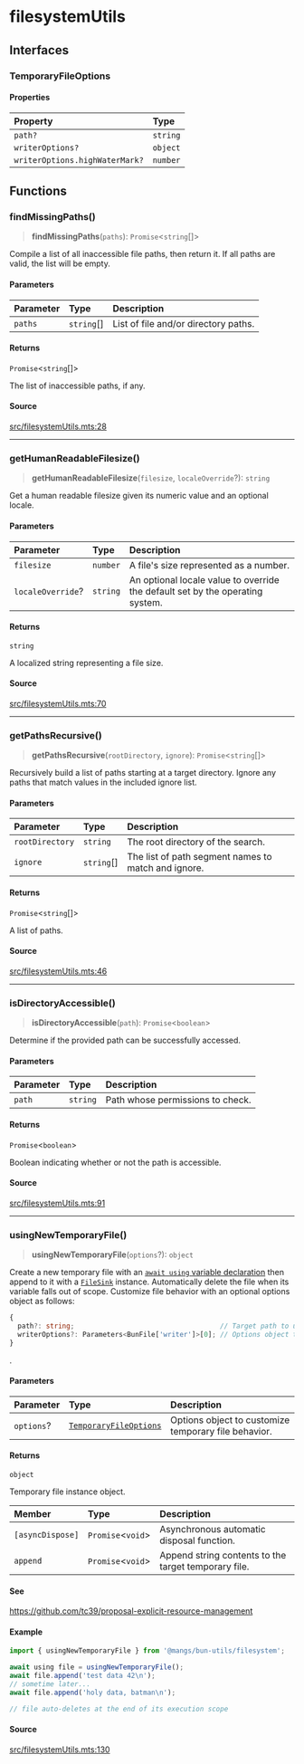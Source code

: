 # filesystemUtils

## Interfaces

### TemporaryFileOptions

#### Properties

| Property | Type |
| :------ | :------ |
| `path?` | `string` |
| `writerOptions?` | `object` |
| `writerOptions.highWaterMark?` | `number` |

## Functions

### findMissingPaths()

> **findMissingPaths**(`paths`): `Promise`\<`string`[]\>

Compile a list of all inaccessible file paths, then return it. If all paths are valid, the list
will be empty.

#### Parameters

| Parameter | Type | Description |
| :------ | :------ | :------ |
| `paths` | `string`[] | List of file and/or directory paths. |

#### Returns

`Promise`\<`string`[]\>

The list of inaccessible paths, if any.

#### Source

[src/filesystemUtils.mts:28](https://github.com/mangs/bun-utils/blob/a482a2b0dfa0788ec97d1083804c51429ea0a4a3/src/filesystemUtils.mts#L28)

***

### getHumanReadableFilesize()

> **getHumanReadableFilesize**(`filesize`, `localeOverride`?): `string`

Get a human readable filesize given its numeric value and an optional locale.

#### Parameters

| Parameter | Type | Description |
| :------ | :------ | :------ |
| `filesize` | `number` | A file's size represented as a number. |
| `localeOverride`? | `string` | An optional locale value to override the default set by the operating system. |

#### Returns

`string`

A localized string representing a file size.

#### Source

[src/filesystemUtils.mts:70](https://github.com/mangs/bun-utils/blob/a482a2b0dfa0788ec97d1083804c51429ea0a4a3/src/filesystemUtils.mts#L70)

***

### getPathsRecursive()

> **getPathsRecursive**(`rootDirectory`, `ignore`): `Promise`\<`string`[]\>

Recursively build a list of paths starting at a target directory. Ignore any paths that match
values in the included ignore list.

#### Parameters

| Parameter | Type | Description |
| :------ | :------ | :------ |
| `rootDirectory` | `string` | The root directory of the search. |
| `ignore` | `string`[] | The list of path segment names to match and ignore. |

#### Returns

`Promise`\<`string`[]\>

A list of paths.

#### Source

[src/filesystemUtils.mts:46](https://github.com/mangs/bun-utils/blob/a482a2b0dfa0788ec97d1083804c51429ea0a4a3/src/filesystemUtils.mts#L46)

***

### isDirectoryAccessible()

> **isDirectoryAccessible**(`path`): `Promise`\<`boolean`\>

Determine if the provided path can be successfully accessed.

#### Parameters

| Parameter | Type | Description |
| :------ | :------ | :------ |
| `path` | `string` | Path whose permissions to check. |

#### Returns

`Promise`\<`boolean`\>

Boolean indicating whether or not the path is accessible.

#### Source

[src/filesystemUtils.mts:91](https://github.com/mangs/bun-utils/blob/a482a2b0dfa0788ec97d1083804c51429ea0a4a3/src/filesystemUtils.mts#L91)

***

### usingNewTemporaryFile()

> **usingNewTemporaryFile**(`options`?): `object`

Create a new temporary file with an
[`await using` variable declaration](https://www.typescriptlang.org/docs/handbook/release-notes/typescript-5-2.html#using-declarations-and-explicit-resource-management)
then append to it with a
[`FileSink`](https://bun.sh/docs/api/file-io#incremental-writing-with-filesink) instance.
Automatically delete the file when its variable falls out of scope. Customize file behavior with
an optional options object as follows:
```ts
{
  path?: string;                                    // Target path to use for temporary file creation.
  writerOptions?: Parameters<BunFile['writer']>[0]; // Options object to customize `Bun.file().writer()` behavior
}
```
.

#### Parameters

| Parameter | Type | Description |
| :------ | :------ | :------ |
| `options`? | [`TemporaryFileOptions`](filesystemUtils.md#temporaryfileoptions) | Options object to customize temporary file behavior. |

#### Returns

`object`

Temporary file instance object.

| Member | Type | Description |
| :------ | :------ | :------ |
| `[asyncDispose]` | `Promise`\<`void`\> | Asynchronous automatic disposal function. |
| `append` | `Promise`\<`void`\> | Append string contents to the target temporary file. |

#### See

https://github.com/tc39/proposal-explicit-resource-management

#### Example

```ts
import { usingNewTemporaryFile } from '@mangs/bun-utils/filesystem';

await using file = usingNewTemporaryFile();
await file.append('test data 42\n');
// sometime later...
await file.append('holy data, batman\n');

// file auto-deletes at the end of its execution scope
```

#### Source

[src/filesystemUtils.mts:130](https://github.com/mangs/bun-utils/blob/a482a2b0dfa0788ec97d1083804c51429ea0a4a3/src/filesystemUtils.mts#L130)
